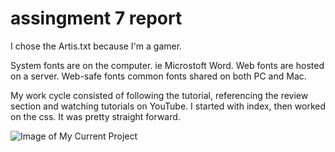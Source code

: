 <h1>assingment 7 report</h1>

I chose the Artis.txt because I'm a gamer.

System fonts are on the computer. ie Microstoft Word.
Web fonts are hosted on a server.
Web-safe fonts common fonts shared on both PC and Mac.

My work cycle consisted of following the tutorial,
referencing the review section
and watching tutorials on YouTube. I started with
index, then worked on the css.
It was pretty straight forward.

![Image of My Current
Project](./images/screenshot.png)
